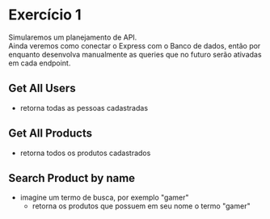 # Exercício 1
Simularemos um planejamento de API. <br>
Ainda veremos como conectar o Express com o Banco de dados, então por enquanto desenvolva manualmente as queries que no futuro serão ativadas em cada endpoint.

## Get All Users
- retorna todas as pessoas cadastradas

## Get All Products
- retorna todos os produtos cadastrados

## Search Product by name
- imagine um termo de busca, por exemplo "gamer"
  - retorna os produtos que possuem em seu nome o termo "gamer"
